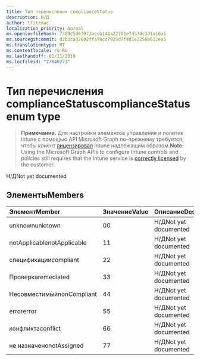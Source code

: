 ```yaml
---
title: Тип перечисления complianceStatus
description: Н/Д
author: tfitzmac
localization_priority: Normal
ms.openlocfilehash: 7389c5d63973accb141a22701e7d57dc331a16a1
ms.sourcegitcommit: d2b3ca32602ffa76cc7925d7f4d1e2258e611ea5
ms.translationtype: MT
ms.contentlocale: ru-RU
ms.lasthandoff: 01/11/2019
ms.locfileid: "27840273"
---
```

# <a name="compliancestatus-enum-type"></a><span data-ttu-id="eaf70-103">Тип перечисления complianceStatus</span><span class="sxs-lookup"><span data-stu-id="eaf70-103">complianceStatus enum type</span></span>

> <span data-ttu-id="eaf70-104">**Примечание.** Для настройки элементов управления и политик Intune с помощью API Microsoft Graph по-прежнему требуется, чтобы клиент [лицензировал](https://go.microsoft.com/fwlink/?linkid=839381) Intune надлежащим образом.</span><span class="sxs-lookup"><span data-stu-id="eaf70-104">**Note:** Using the Microsoft Graph APIs to configure Intune controls and policies still requires that the Intune service is [correctly licensed](https://go.microsoft.com/fwlink/?linkid=839381) by the customer.</span></span>

<span data-ttu-id="eaf70-105">Н/Д</span><span class="sxs-lookup"><span data-stu-id="eaf70-105">Not yet documented</span></span>
## <a name="members"></a><span data-ttu-id="eaf70-106">Элементы</span><span class="sxs-lookup"><span data-stu-id="eaf70-106">Members</span></span>
|<span data-ttu-id="eaf70-107">Элемент</span><span class="sxs-lookup"><span data-stu-id="eaf70-107">Member</span></span>|<span data-ttu-id="eaf70-108">Значение</span><span class="sxs-lookup"><span data-stu-id="eaf70-108">Value</span></span>|<span data-ttu-id="eaf70-109">Описание</span><span class="sxs-lookup"><span data-stu-id="eaf70-109">Description</span></span>|
|:---|:---|:---|
|<span data-ttu-id="eaf70-110">unknown</span><span class="sxs-lookup"><span data-stu-id="eaf70-110">unknown</span></span>|<span data-ttu-id="eaf70-111">0</span><span class="sxs-lookup"><span data-stu-id="eaf70-111">0</span></span>|<span data-ttu-id="eaf70-112">Н/Д</span><span class="sxs-lookup"><span data-stu-id="eaf70-112">Not yet documented</span></span>|
|<span data-ttu-id="eaf70-113">notApplicable</span><span class="sxs-lookup"><span data-stu-id="eaf70-113">notApplicable</span></span>|<span data-ttu-id="eaf70-114">1</span><span class="sxs-lookup"><span data-stu-id="eaf70-114">1</span></span>|<span data-ttu-id="eaf70-115">Н/Д</span><span class="sxs-lookup"><span data-stu-id="eaf70-115">Not yet documented</span></span>|
|<span data-ttu-id="eaf70-116">спецификации</span><span class="sxs-lookup"><span data-stu-id="eaf70-116">compliant</span></span>|<span data-ttu-id="eaf70-117">2</span><span class="sxs-lookup"><span data-stu-id="eaf70-117">2</span></span>|<span data-ttu-id="eaf70-118">Н/Д</span><span class="sxs-lookup"><span data-stu-id="eaf70-118">Not yet documented</span></span>|
|<span data-ttu-id="eaf70-119">Проверка</span><span class="sxs-lookup"><span data-stu-id="eaf70-119">remediated</span></span>|<span data-ttu-id="eaf70-120">3</span><span class="sxs-lookup"><span data-stu-id="eaf70-120">3</span></span>|<span data-ttu-id="eaf70-121">Н/Д</span><span class="sxs-lookup"><span data-stu-id="eaf70-121">Not yet documented</span></span>|
|<span data-ttu-id="eaf70-122">Несовместимый</span><span class="sxs-lookup"><span data-stu-id="eaf70-122">nonCompliant</span></span>|<span data-ttu-id="eaf70-123">4</span><span class="sxs-lookup"><span data-stu-id="eaf70-123">4</span></span>|<span data-ttu-id="eaf70-124">Н/Д</span><span class="sxs-lookup"><span data-stu-id="eaf70-124">Not yet documented</span></span>|
|<span data-ttu-id="eaf70-125">error</span><span class="sxs-lookup"><span data-stu-id="eaf70-125">error</span></span>|<span data-ttu-id="eaf70-126">5</span><span class="sxs-lookup"><span data-stu-id="eaf70-126">5</span></span>|<span data-ttu-id="eaf70-127">Н/Д</span><span class="sxs-lookup"><span data-stu-id="eaf70-127">Not yet documented</span></span>|
|<span data-ttu-id="eaf70-128">конфликта</span><span class="sxs-lookup"><span data-stu-id="eaf70-128">conflict</span></span>|<span data-ttu-id="eaf70-129">6</span><span class="sxs-lookup"><span data-stu-id="eaf70-129">6</span></span>|<span data-ttu-id="eaf70-130">Н/Д</span><span class="sxs-lookup"><span data-stu-id="eaf70-130">Not yet documented</span></span>|
|<span data-ttu-id="eaf70-131">не назначено</span><span class="sxs-lookup"><span data-stu-id="eaf70-131">notAssigned</span></span>|<span data-ttu-id="eaf70-132">7</span><span class="sxs-lookup"><span data-stu-id="eaf70-132">7</span></span>|<span data-ttu-id="eaf70-133">Н/Д</span><span class="sxs-lookup"><span data-stu-id="eaf70-133">Not yet documented</span></span>|



